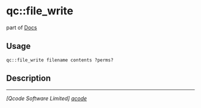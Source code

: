 qc::file_write
==============

part of [Docs](.)

Usage
-----
`qc::file_write filename contents ?perms?`

Description
-----------


----------------------------------
*[Qcode Software Limited] [qcode]*

[qcode]: www.qcode.co.uk "Qcode Software"